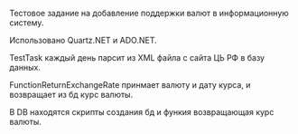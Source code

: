 Тестовое задание на добавление поддержки валют в информационную систему.

Использовано Quartz.NET и ADO.NET.

TestTask каждый день парсит из XML файла с сайта ЦЬ РФ в базу данных.

FunctionReturnExchangeRate принмает валюту и дату курса, и возвращает из бд курс валюты.

В DB находятся скрипты создания бд и функия возвращающая курс валюты.
